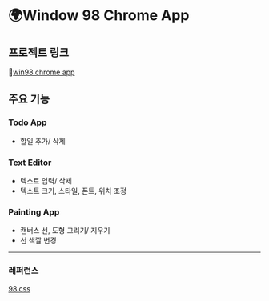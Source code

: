 # 🌍Window 98 Chrome App

## 프로젝트 링크

🔗[win98 chrome app](bit.ly/398onri)

## 주요 기능

### Todo App

- 할일 추가/ 삭제

### Text Editor

- 텍스트 입력/ 삭제
- 텍스트 크기, 스타일, 폰트, 위치 조정

### Painting App

- 캔버스 선, 도형 그리기/ 지우기
- 선 색깔 변경

---

### 레퍼런스

[98.css](https://jdan.github.io/98.css/)
